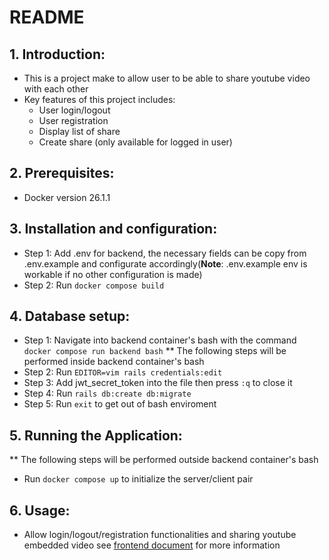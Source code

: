 # README

## 1. Introduction:

- This is a project make to allow user to be able to share youtube video with each other
- Key features of this project includes:
  - User login/logout
  - User registration
  - Display list of share
  - Create share (only available for logged in user)

## 2. Prerequisites:

- Docker version 26.1.1

## 3. Installation and configuration:

- Step 1: Add .env for backend, the necessary fields can be copy from .env.example and configurate accordingly(**Note**: .env.example env is workable if no other configuration is made)
- Step 2: Run `docker compose build`

## 4. Database setup:

- Step 1: Navigate into backend container's bash with the command `docker compose run backend bash`
  \*\* The following steps will be performed inside backend container's bash
- Step 2: Run `EDITOR=vim rails credentials:edit`
- Step 3: Add jwt_secret_token into the file then press `:q` to close it
- Step 4: Run `rails db:create db:migrate`
- Step 5: Run `exit` to get out of bash enviroment

## 5. Running the Application:

\*\* The following steps will be performed outside backend container's bash

- Run `docker compose up` to initialize the server/client pair

## 6. Usage:

- Allow login/logout/registration functionalities and sharing youtube embedded video see [frontend document](./documents/frontend-ui-doc.md) for more information
